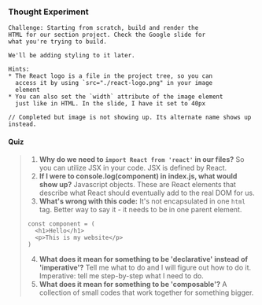 ### Thought Experiment

```
Challenge: Starting from scratch, build and render the
HTML for our section project. Check the Google slide for
what you're trying to build.

We'll be adding styling to it later.

Hints:
* The React logo is a file in the project tree, so you can
  access it by using `src="./react-logo.png" in your image
  element
* You can also set the `width` attribute of the image element
  just like in HTML. In the slide, I have it set to 40px

// Completed but image is not showing up. Its alternate name shows up instead.
```

#### Quiz

> 1. **Why do we need to `import React from 'react'` in our files?**
>    So you can utilize JSX in your code. JSX is defined by React.
> 2. **If I were to console.log(component) in index.js, what would show up?**
>    Javascript objects. These are React elements that describe what React should eventually add to the real DOM for us.
> 3. **What's wrong with this code:**
>    It's not encapsulated in one `html` tag. Better way to say it - it needs to be in one parent element.
>
> ```
> const component = (
>   <h1>Hello</h1>
>   <p>This is my website</p>
> )
> ```
>
> 4. **What does it mean for something to be 'declarative' instead of 'imperative'?**
>    Tell me what to do and I will figure out how to do it. Imperative: tell me step-by-step what I need to do.
> 5. **What does it mean for something to be 'composable'?**
>    A collection of small codes that work together for something bigger.
